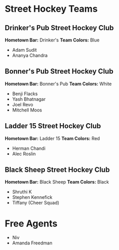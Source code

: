 # Street Hockey Teams

## Drinker's Pub Street Hockey Club
**Hometown Bar:** Drinker's
**Team Colors:** Blue
- Adam Sudit
- Ananya Chandra


## Bonner's Pub Street Hockey Club
**Hometown Bar:** Bonner's Pub
**Team Colors:** White
- Benji Flacks
- Yash Bhatnagar
- Joel Revo
- Mitchell Moos

## Ladder 15 Street Hockey Club
**Hometown Bar:** Ladder 15
**Team Colors:** Red
- Herman Chandi
- Alec Roslin

## Black Sheep Street Hockey Club
**Hometown Bar:** Black Sheep
**Team Colors:** Black
- Shruthi K
- Stephen Kennefick
- Tiffany (Cheer Squad)


# Free Agents
- Niv
- Amanda Freedman